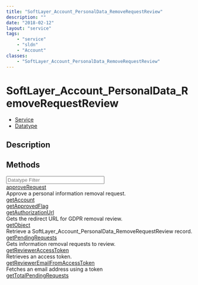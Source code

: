 ```yaml
---
title: "SoftLayer_Account_PersonalData_RemoveRequestReview"
description: ""
date: "2018-02-12"
layout: "service"
tags:
    - "service"
    - "sldn"
    - "Account"
classes:
    - "SoftLayer_Account_PersonalData_RemoveRequestReview"
---
```

# SoftLayer_Account_PersonalData_RemoveRequestReview
<div id='service-datatype'>
    <ul id='sldn-reference-tabs'>
    <li id='service'> <a href='/reference/services/SoftLayer_Account_PersonalData_RemoveRequestReview' >Service</a></li>    <li id='datatype'> <a href='/reference/datatypes/SoftLayer_Account_PersonalData_RemoveRequestReview' >Datatype</a></li>
    </ul>
</div>

## Description




        
<div id="properties" class="content">
    <h2>Methods</h2>
    <div class="view-filters">
        <div class="clearfix">
            <div class="search-input-box">
                <input placeholder="Datatype Filter" onkeyup="titleSearch(inputId='edit-combine', divId='method-div', elementClass='method-row')" 
                    type="text" id="edit-combine" value="" size="30" maxlength="128" class="form-text">
            </div>
        </div>
    </div>
    <div id="method-div">
            <div class="method-row">
                        <span class='view-field-title'><a href='/reference/services/SoftLayer_Account_PersonalData_RemoveRequestReview/approveRequest'> approveRequest</a> </span>
            <div class='views-field-body'>Approve a personal information removal request.</div>
        </div>
            <div class="method-row">
                        <span class='view-field-title'><a href='/reference/services/SoftLayer_Account_PersonalData_RemoveRequestReview/getAccount'> getAccount</a> </span>
            <div class='views-field-body'></div>
        </div>
            <div class="method-row">
                        <span class='view-field-title'><a href='/reference/services/SoftLayer_Account_PersonalData_RemoveRequestReview/getApprovedFlag'> getApprovedFlag</a> </span>
            <div class='views-field-body'></div>
        </div>
            <div class="method-row">
                        <span class='view-field-title'><a href='/reference/services/SoftLayer_Account_PersonalData_RemoveRequestReview/getAuthorizationUrl'> getAuthorizationUrl</a> </span>
            <div class='views-field-body'>Gets the redirect URL for GDPR removal review.</div>
        </div>
            <div class="method-row">
                        <span class='view-field-title'><a href='/reference/services/SoftLayer_Account_PersonalData_RemoveRequestReview/getObject'> getObject</a> </span>
            <div class='views-field-body'>Retrieve a SoftLayer_Account_PersonalData_RemoveRequestReview record.</div>
        </div>
            <div class="method-row">
                        <span class='view-field-title'><a href='/reference/services/SoftLayer_Account_PersonalData_RemoveRequestReview/getPendingRequests'> getPendingRequests</a> </span>
            <div class='views-field-body'>Gets information removal requests to review.</div>
        </div>
            <div class="method-row">
                        <span class='view-field-title'><a href='/reference/services/SoftLayer_Account_PersonalData_RemoveRequestReview/getReviewerAccessToken'> getReviewerAccessToken</a> </span>
            <div class='views-field-body'>Retrieves an access token.</div>
        </div>
            <div class="method-row">
                        <span class='view-field-title'><a href='/reference/services/SoftLayer_Account_PersonalData_RemoveRequestReview/getReviewerEmailFromAccessToken'> getReviewerEmailFromAccessToken</a> </span>
            <div class='views-field-body'>Fetches an email address using a token</div>
        </div>
            <div class="method-row">
                        <span class='view-field-title'><a href='/reference/services/SoftLayer_Account_PersonalData_RemoveRequestReview/getTotalPendingRequests'> getTotalPendingRequests</a> </span>
            <div class='views-field-body'></div>
        </div>
        </div>
</div>

